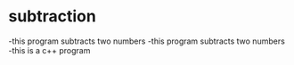 # subtraction         

-this program subtracts two numbers
-this program subtracts two numbers
-this is a c++ program
